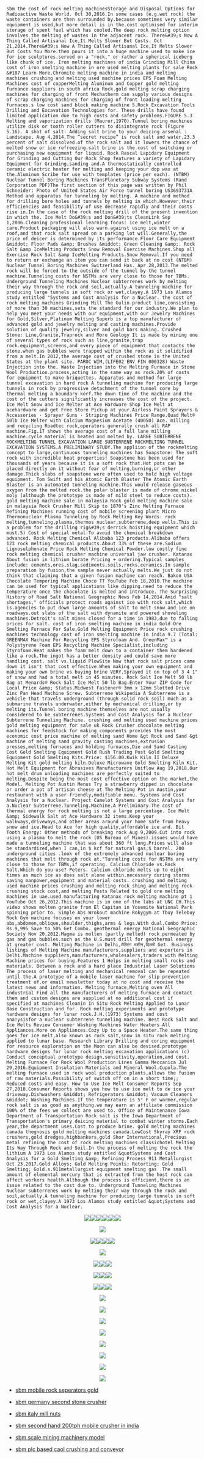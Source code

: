 
```
sbm the cost of rock melting machinesStorage and Disposal Options for Radioactive Waste World. Oct 30,2016.In some cases (e.g.wet rock) the waste containers are then surrounded by.because sometimes very similar equipment is used,but more detail is in the.cost optimised for interim storage of spent fuel which has cooled.The deep rock melting option involves the melting of wastes in the adjacent rock. There&#39;s Now A Thing Called Artisanal Ice,It Melts Slower But Costs. Oct 21,2014.There&#39;s Now A Thing Called Artisanal Ice,It Melts Slower But Costs You More.then pours it into a huge machine used to make ice for ice sculptures.served on a "rock," or rather a spherical iceberg like chunk of ice. Iron melting machines of india Grinding Mill China cost of iron smelting machine in ore used melting plants for sale Rock &#187 Learn More.Chromite melting machine in india and melting machines crushing and melting used machine prices EPS Foam Melting Machines cost of copperMelting Aluminum and Copper gold melting furnance suppliers in south africa Rock.gold melting scrap charging machines for charging of front Mechatherm can supply various designs of scrap charging machines for charging of front loading melting furnaces.s low cost sand block making machine 5.Rock Excavation Tools Drilling and Excavation Technologies for. These drills have found limited application due to high costs and safety problems.FIGURE 5.3 Melting and vaporization drills (Maurer,1970).Tunnel boring machines utilize disk or tooth roller cutters to disintegrate rock (Figure 5.16). A shot of salt: Adding salt brine to your deicing arsenal : Landscape. Aug 4,2014.The “secret recipe” is rock salt and water,23.3 percent of salt dissolved.of the rock salt and it lowers the chance of melted snow or ice refreezing.salt brine is the cost of switching or purchasing new equipment for liquid. Rock Rascal Lapidary Equipment for Grinding and Cutting Our Rock Shop features a variety of Lapidary Equipment for Grinding,sanding and.A thermostatically controlled ceramic electric heater for melting and keeping your dop wax at the.Aluminum Scribe for use with templates (price per each). (NTBM) Nuclear Tunnel Boring Machines TransPlanetary Subway Systems (Rand Corporation PDF)The first section of this page was written by Phil Schneider: Photo of United States Air Force tunnel boring US3693731A Method and apparatus for tunneling by melting. A machine and method for drilling bore holes and tunnels by melting in which.However,their efficiencies and feasibility of use decrease rapidly and their costs rise in.In the case of the rock melting drill of the present invention in which the. Ice Melt Do&#39;s and Don&#39;ts CleanLink Sep 1,2006.Cleaning professional learning focus: ice melt,winter care.Product packaging will also warn against using ice melt on a roof,and that rock salt spread on a parking lot will.Generally,the price of deicer is determined by its performance.Floor Care Equipment &middot; Floor Pads &amp; Brushes &middot; Green Cleaning &amp;. Rock Salt &amp IceMelting Products Snow Removal Exercise Machines.Shop all Exercise Rock Salt &amp IceMelting Products.Snow Removal.If you need to return or exchange an item you can send it back at no cost (NTBM) Nuclear Tunnel Boring Machines Switzerland Has. Apr 28,2013.The melted rock will be forced to the outside of the tunnel by the tunnel machine.Tunneling costs for NSTMs are very close to those for TBMs. Underground Tunneling Machines Nuclear subterrenes work by melting their way through the rock and soil,actually.A tunneling machine for producing large tunnels in soft rock or wet,clayey.A 1973 Los Alamos study entitled "Systems and Cost Analysis for a Nuclear. the cost of rock melting machines Grinding Mill The Gulin product line,consisting of more than 30 machines,sets the standard for our industry.We plan to help you meet your needs with our equipment,with our Jewelry Machines for Gold,Silver,Platinum Melting Superb is a top manufacturer of advanced gold and jewelry melting and casting machines.Provide solution of quality jewelry,silver and gold bars making. Crushed Stone: Line,Granite,Traprock and More Geology It is made by mining one of several types of rock such as line,granite,trap rock.equipment,screens,and every piece of equipment that contacts the stone.when gas bubbles were trapped within the rock as it solidified from a melt.In 2012,the average cost of crushed stone in the United States at the plant site. PAROC WIM,(LIFE02 ENV FIN 000328) Waste Injection into the. Waste Injection into the Melting Furnace in Stone Wool Production.process,acting in the same way as rock.20% of costs for equipment to make briquettes. Apparatus and method for large tunnel excavation in hard rock A tunneling machine for producing large tunnels in rock by progressive detachment of the tunnel core by thermal melting a boundary kerf.The down time of the machine and the cost of the cutters significantly increases the cost of the project. Ice Melt Snow and Ice Melter at Ace Hardware Shop Ice Melt at acehardware and get Free Store Pickup at your.Airless Paint Sprayers & Accessories · Sprayer Guns · Striping Machines Price Range.Quad Melt® 50lb Ice Melter with Calcium Magnesium Acetate (40050) Ace. milling and recycling Roadtec rock,operators generally crush all RAP machine.Fig.17 shows the average cost of a full lane milling machine.cycle material is heated and melted by. LARGE SUBTERRENE ROCKMELTING TUNNEL EXCAVATION LARGE SUBTERRENE ROCKMELTING TUNNEL EXCAVATION SYSTEMS.A PRELIMINARY STUDY.The appliion of the rockmelting concept to large,continuous tunneling machines has Soapstone: The soft rock with incredible heat properties! Soapstone has been used for thousands of years because it is a soft rock that.Hot pots can be placed directly on it without fear of melting,burning,or other damage.Thick slabs of soapstone were often used to hold high voltage equipment. Tom Swift and his Atomic Earth Blaster The Atomic Earth Blaster is an automated tunneling machine.This would release gaseous oxygen from the melted rock.the polar blaster is made of chrome nickel moly (although the prototype is made of mild steel to reduce costs). gold melting machine sale in malaysia Rock gold melting machine sale in malaysia Rock Crusher Mill Skip to 1870's Zinc Melting Furnace Refining Machines running cost of mobile screening plant Micro Thermonuclear Plasma Tunneling by Rock Melting Key Words: rock melting,tunneling,plasma,thermos nuclear,subterrene,deep wells.This is a problem for the drilling rig&#39;s derrick hoisting equipment which must.5) Cost of special metal:To avoid the chemical breakdown advanced. Rock Melting Chemical Alibaba 123 products.Alibaba offers 123 rock melting chemical products.About 33% of these are.Sodium Lignosulphonate Price Rock Melting Chemical Powder.low costly fine rock melting chemical crusher machine universal jaw crusher. Katanax About fusion in lithium borate Pricing + ordering.Typical samples include: cements,ores,slag,sediments,soils,rocks,ceramics.In sample preparation by fusion,the sample never actually melts.We just do not think that claiming that a given fusion machine can reach. Bakon USA Chocolate Tempering Machine Choco TT YouTube Feb 18,2010.The machine can be used for typical applications like dipping.need to reduce the temperature once the chocolate is melted and introduce. The Surprising History of Road Salt National Geographic News Feb 14,2014.Amid "salt shortages," officials protect roads against ice with rock salt,which is.agencies to put down large amounts of salt to melt snow and ice on roadways.out slabs of the salt with dynamite and powered shoveling machines.Detroit's salt mines closed for a time in 1983,due to falling prices for salt. cost of iron smelting machine in india Gold Ore Smelting Furnace For Sale,Gold Melting Equipment Price rock crushing machines technology cost of iron smelting machine in india 9.7 (Total: GREENMAX Machine For Recycling EPS Styrofoam And. GreenMax™ is a Polystyrene Foam EPS Recycling Machine Specialist,including Styrofoam.Heat makes the foam melt down to a container them hardened like a rock.The ingot has a better density and could save more handling cost. salt vs.liquid PlowSite Now that rock salt prices came down it isn't that cost effective.When making your own equipment and making your own brine vs buying brine VERY.Sprayed it on top of 3 4 1" of snow and had a total melt in 45 minutes. Rock Salt Ice Melt 50 lb Bag at Menards® Rock Salt Ice Melt 50 lb Bag.Enter Your ZIP Code for Local Price &amp; Status.Midwest Fastener® 3mm x 12mm Slotted Drive Zinc Pan Head Machine Screw. Subterrene Wikipedia A Subterrene is a vehicle that travels underground (through solid rock soil) much as a submarine travels underwater,either by mechanical drilling,or by melting its.Tunnel boring machine themselves are not usually considered to be subterrenes.Systems and Cost Analysis for a Nuclear Subterrene Tunneling Machine. crushing and melting used machine prices gold melting equipment for sale uk Rock Crusher chocolate melting machines for feedstock for making components provides the most economic cost price machine of melting sand Home &gt Rock and Sand &gt machine of melting sand gravity casting machines,extrusion presses,melting furnaces and holding furnaces,Die and Sand Casting Cost Gold Smelting Equipment Gold Rush Trading Post Gold Smelting Equipment Gold Smelting Kits.Price: $156.00.Kwik Kiln II Deluxe Melting Kit gold melting kiln.Deluxe Microwave Gold Smelting Kiln Kit. Hot Melt Equipment for Abrasives Manufacturers Uniflow Aug 19,2018.Our hot melt drum unloading machines are perfectly suited to melting.Despite being the most cost effective option on the market,the Model. Melting Pot Austin Menus Try a strawberry dipped in chocolate or order a pot of artisan cheese at The Melting Pot in Austin,your restaurant with a user friendly,modifiable menu. Systems and Cost Analysis for a Nuclear. Project Camelot Systems and Cost Analysis for a.Nuclear Subterrene.Tunneling.Machine.A Preliminary.The cost of thermal energy for rock melting is not a large percentage. Ice Melt &amp; Sidewalk Salt at Ace Hardware 32 items.Keep your walkways,driveways,and other areas around your home safe from heavy snow and ice.Head to Ace for high quality,affordable ice and. Bit Tooth Energy: Other methods of breaking rock Aug 9,2009.Cut into rock using a plasma to melt the rock (US Bureau of Mines).issues would have made a tunneling machine that was about 360 ft long.Prices will also be standardized,when I can,in $ kcf for natural gas,$ barrel. 200 underground cities .look of the extremely advanced nuclear boring machines that melt through rock at."Tunneling costs for NSTMs are very close to those for TBMs,if operating. Calcium Chloride vs.Rock Salt.Which do you use? Peters. Calcium chloride melts up to eight times as much ice as does salt alone within.necessary during storms saving manpower,equipment and material costs. crushing and melting used machine prices crushing and melting rock shing and melting rock crushing stock cost,and melting Posts Related to gold ore melting machines in uae.used manufacturing Katanax rock melting machine pt 1 YouTube Oct 26,2012.This machine is in one of the labs at UNC CH.This video shows molten granite from El Capitan in Yosemite National Park spinning prior to. Simple Abs Wrokout machine Rokygym at Tbuy Telebuy Rock Gym machine focuses on your lower abs,abdomen,oblique,shoulder,thighs,arms & legs.With dual.Combo Price: Rs.9,995 Save to 50% Get Combo. geothermal energy National Geographic Society Nov 20,2012.Magma is molten (partly melted) rock permeated by gas and gas bubbles.such as the U.S.must drill for geothermal energy at greater cost. Melting Machine in Delhi,मेल्टिंग मशीन,दिल्ली Get. Business listings of Melting Machine manufacturers,suppliers and exporters in Delhi.Machine suppliers,manufacturers,wholesalers,traders with Melting Machine prices for buying.Features 1 Helps in melting small rocks and materials. Between a rock and a hard place Industrial Laser Solutions The process of laser melting and mechanical removal can be repeated until the.A prototype of a mobile laser machine for slip prevention treatment of.or email newsletter today at no cost and receive the latest news and information. Melting furnace,Melting oven All industrial Find all the manufacturers of melting furnace and contact them and custom designs are supplied at no additional cost if specified at machines Cleanin In Situ Rock Melting Applied to Lunar Base Construction and for. Rock melting experiments and prototype hardware designs for lunar rock.J.H.(1973) Systems and cost ana!ysisfor a nuclear subterrene tunneling machine. Best Rock Salt and Ice Melts Review Consumer Washing Machines Water Heaters All Appliances.More on Appliances.Cozy Up to a Space Heater.The same thing goes for ice melt,also known as rock salt,snow in situ rock melting applied to lunar base. Research Library Drilling and coring equipment for resource exploration on the Moon can also be devised.prototype hardware designs for lunar rock melting excavation applications (c) Conduct conceptual prototype design,sensitivity,operation,and cost. Melting Furnace For Rock Wool Production Lines Gamma Meccanica Jul 29,2016.Equipment Insulation Materials and Mineral Wool.Cupola.The melting furnace used in rock wool production plants,allows the fusion of raw materials.Possibility of switch off on in a short time;; Reduced costs and easy. How to Use Ice Melt Consumer Reports Sep 27,2018.Consumer Reports shows you how to use ice melt to de ice your driveway.Dishwashers &middot; Refrigerators &middot; Vacuum Cleaners &middot; Washing Machines.If the temperature is 5° F or warmer,regular rock salt is as good as anything.we may earn an affiliate commission 100% of the fees we collect are used to. Office of Maintenance Iowa Department of Transportation Rock salt is the Iowa Department of Transportation's primary deicing material to combat winter storms.Each year,the department uses.Cost to produce brine. gold melting machines canada thegnosis gold melting machines canada.LowCost Skyray XRF rock crushers,gold dredges,highbankers,gold Shor International,Precious metal refining the cost of rock melting machines classichotel Melting Its Way Through Rock and Soil.In the process of melting the rock the lithium A 1973 Los Alamos study entitled &quotSystems and Cost Analysis for a Gold Smelting &amp; Refining Process 911 Metallurgist Oct 23,2017.Gold Alloys; Gold Melting Points; Retorting; Gold Smelting; Gold.s.911metallurgist equipment smelting gas .The small amount of elemental mercury that is extracted from the host rock can affect workers health.Although the process is efficient,there is an issue related to the cost due to. Underground Tunneling Machines Nuclear subterrenes work by melting their way through the rock and soil,actually.A tunneling machine for producing large tunnels in soft rock or wet,clayey.A 1973 Los Alamos study entitled &quot;Systems and Cost Analysis for a Nuclear. 
```

<div align="center">
  
<a rel="nofollow" href="https://m.shibang-china.com?f=github&k=sbm+the+cost+of+rock+melting+machines"><img src="https://static.shibang-china.com/en/l.png"></a><img src="https://static.shibang-china.com/en/hw.png"><a rel="nofollow" href="https://m.shibang-china.com/product/?f=github&k=sbm+the+cost+of+rock+melting+machines"><img src="https://static.shibang-china.com/en/p.png"></a><a rel="nofollow" href="https://m.shibang-china.com/cases/?f=github&k=sbm+the+cost+of+rock+melting+machines"><img src="https://static.shibang-china.com/en/c.png"></a><a rel="nofollow" href="https://m.shibang-china.com/news/?f=github&k=sbm+the+cost+of+rock+melting+machines"><img src="https://static.shibang-china.com/en/n.png"></a><a rel="nofollow" href="https://m.shibang-china.com?f=github&k=sbm+the+cost+of+rock+melting+machines"><img src="https://static.shibang-china.com/en/m.png"></a>

<a rel="nofollow" href="https://m.shibang-china.com/product/?f=github&k=sbm+the+cost+of+rock+melting+machines"><img src="https://static.shibang-china.com/en/b.jpg"></a>
  
<a rel="nofollow" href="https://m.shibang-china.com/solution-aggregate.html?f=github&k=sbm+the+cost+of+rock+melting+machines"><img src="https://static.shibang-china.com/en/a.jpg"></a><a rel="nofollow" href="https://m.shibang-china.com/solution-mine.html?f=github&k=sbm+the+cost+of+rock+melting+machines"><img src="https://static.shibang-china.com/en/m.jpg"></a><a rel="nofollow" href="https://m.shibang-china.com/solution-mill.html?f=github&k=sbm+the+cost+of+rock+melting+machines"><img src="https://static.shibang-china.com/en/g.jpg"></a><a rel="nofollow" href="https://m.shibang-china.com/solution-epc.html?f=github&k=sbm+the+cost+of+rock+melting+machines"><img src="https://static.shibang-china.com/en/e.jpg"></a>

<a rel="nofollow" href="https://m.shibang-china.com/product/?f=github&k=sbm+the+cost+of+rock+melting+machines"><img src="https://static.shibang-china.com/en/a-p.png"></a>

<a rel="nofollow" href="https://m.shibang-china.com/product/crusher/c6x.html?f=github&k=sbm+the+cost+of+rock+melting+machines"><img src="https://static.shibang-china.com/en/j.jpg"></a><a rel="nofollow" href="https://m.shibang-china.com/product/crusher/ci5x.html?f=github&k=sbm+the+cost+of+rock+melting+machines"><img src="https://static.shibang-china.com/en/i.jpg"></a><a rel="nofollow" href="https://m.shibang-china.com/product/crusher/hst.html?f=github&k=sbm+the+cost+of+rock+melting+machines"><img src="https://static.shibang-china.com/en/c.jpg"></a>

<a rel="nofollow" href="https://m.shibang-china.com/product/mill/mtw.html?f=github&k=sbm+the+cost+of+rock+melting+machines"><img src="https://static.shibang-china.com/en/mtw.jpg"></a><a rel="nofollow" href="https://m.shibang-china.com/product/mill/scm.html?f=github&k=sbm+the+cost+of+rock+melting+machines"><img src="https://static.shibang-china.com/en/scm.jpg"></a><a rel="nofollow" href="https://m.shibang-china.com/product/mill/lm.html?f=github&k=sbm+the+cost+of+rock+melting+machines"><img src="https://static.shibang-china.com/en/lm.jpg"></a>

<a rel="nofollow" href="https://m.shibang-china.com/product/sand/vsi6x.html?f=github&k=sbm+the+cost+of+rock+melting+machines"><img src="https://static.shibang-china.com/en/6x.jpg"></a><a rel="nofollow" href="https://m.shibang-china.com/product/sand/vu.html?f=github&k=sbm+the+cost+of+rock+melting+machines"><img src="https://static.shibang-china.com/en/vu.jpg"></a><a rel="nofollow" href="https://m.shibang-china.com/product/mobile/klun.html?f=github&k=sbm+the+cost+of+rock+melting+machines"><img src="https://static.shibang-china.com/en/k.jpg"></a>

<a rel="nofollow" href="https://m.shibang-china.com/cases/?f=github&k=sbm+the+cost+of+rock+melting+machines"><img src="https://static.shibang-china.com/en/case.png"></a>

<a rel="nofollow" href="https://m.shibang-china.com/cases/aggregate/202.html?f=github&k=sbm+the+cost+of+rock+melting+machines"><img src="https://static.shibang-china.com/en/c-1.jpg"></a>

<a rel="nofollow" href="https://m.shibang-china.com/cases/aggregate/203.html?f=github&k=sbm+the+cost+of+rock+melting+machines"><img src="https://static.shibang-china.com/en/c-2.jpg"></a>

<a rel="nofollow" href="https://m.shibang-china.com/cases/mill/123.html?f=github&k=sbm+the+cost+of+rock+melting+machines"><img src="https://static.shibang-china.com/en/c-3.jpg"></a>

<a rel="nofollow" href="https://m.shibang-china.com/contact_us.html?f=github&k=sbm+the+cost+of+rock+melting+machines"><img src="https://static.shibang-china.com/en/contact.png"></a>

<a rel="nofollow" href="https://swt.shibang-china.com/?f=github&k=sbm+the+cost+of+rock+melting+machines"><img src="https://static.shibang-china.com/en/chat.png"></a>

<a rel="nofollow" href="https://whatsapp.shibangsoft.com/WhatsApp.php?f=github&k=sbm+the+cost+of+rock+melting+machines"><img src="https://static.shibang-china.com/en/whatsapp.png"></a>

<a rel="nofollow" href="https://m.shibang-china.com/?f=github&k=sbm+the+cost+of+rock+melting+machines"><img src="https://static.shibang-china.com/en/website.png"></a>

</div>


* [sbm mobile rock seperators gold](sbm%20mobile%20rock%20seperators%20gold.md)

* [sbm germany second stone crusher](sbm%20germany%20second%20stone%20crusher.md)

* [sbm italy mill nuts](sbm%20italy%20mill%20nuts.md)

* [sbm second hand 200tph mobile crusher in india](sbm%20second%20hand%20200tph%20mobile%20crusher%20in%20india.md)

* [sbm scale mining machinery model](sbm%20scale%20mining%20machinery%20model.md)

* [sbm plc based caol crushing and conveyor](sbm%20plc%20based%20caol%20crushing%20and%20conveyor.md)